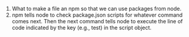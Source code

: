 1. What to make a file an npm so that we can use packages from node.
2. npm tells node to check package.json scripts for whatever command comes next.
  Then the next command tells node to execute the line of code indicated by the key (e.g., test) in the script object. 
